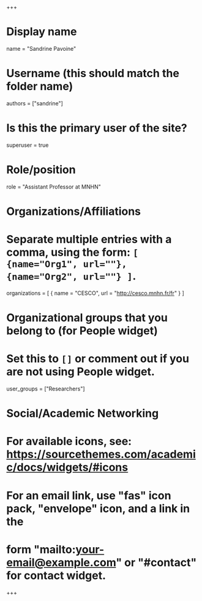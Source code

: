 +++
# Display name
name = "Sandrine Pavoine"

# Username (this should match the folder name)
authors = ["sandrine"]

# Is this the primary user of the site?
superuser = true

# Role/position
role = "Assistant Professor at MNHN"

# Organizations/Affiliations
#   Separate multiple entries with a comma, using the form: `[ {name="Org1", url=""}, {name="Org2", url=""} ]`.
organizations = [ { name = "CESCO", url = "http://cesco.mnhn.fr/fr" } ]

# Organizational groups that you belong to (for People widget)
#   Set this to `[]` or comment out if you are not using People widget.
user_groups = ["Researchers"]

# Social/Academic Networking
# For available icons, see: https://sourcethemes.com/academic/docs/widgets/#icons
#   For an email link, use "fas" icon pack, "envelope" icon, and a link in the
#   form "mailto:your-email@example.com" or "#contact" for contact widget.

+++
